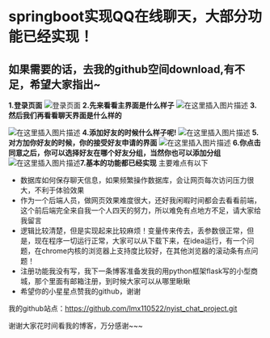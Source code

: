 #  springboot实现QQ在线聊天，大部分功能已经实现！

##  如果需要的话，去我的github空间download,有不足，希望大家指出~
**1.登录页面**
![登录页面](https://img-blog.csdnimg.cn/20181110095338649.png?x-oss-process=image/watermark,type_ZmFuZ3poZW5naGVpdGk,shadow_10,text_aHR0cHM6Ly9ibG9nLmNzZG4ubmV0L292ZXIxMTA1MjI=,size_16,color_FFFFFF,t_70)
**2.先来看看主界面是什么样子**
![在这里插入图片描述](https://img-blog.csdnimg.cn/20181110093140799.png?x-oss-process=image/watermark,type_ZmFuZ3poZW5naGVpdGk,shadow_10,text_aHR0cHM6Ly9ibG9nLmNzZG4ubmV0L292ZXIxMTA1MjI=,size_16,color_FFFFFF,t_70)
**3.然后我们再看看聊天界面是什么样的**

![在这里插入图片描述](https://img-blog.csdnimg.cn/20181110093434499.png?x-oss-process=image/watermark,type_ZmFuZ3poZW5naGVpdGk,shadow_10,text_aHR0cHM6Ly9ibG9nLmNzZG4ubmV0L292ZXIxMTA1MjI=,size_16,color_FFFFFF,t_70)
**4.添加好友的时候什么样子呢!**
![在这里插入图片描述](https://img-blog.csdnimg.cn/2018111009391564.png?x-oss-process=image/watermark,type_ZmFuZ3poZW5naGVpdGk,shadow_10,text_aHR0cHM6Ly9ibG9nLmNzZG4ubmV0L292ZXIxMTA1MjI=,size_16,color_FFFFFF,t_70)
**5.对方加你好友的时候，你的接受好友申请的界面**
![在这里插入图片描述](https://img-blog.csdnimg.cn/20181110094258510.png?x-oss-process=image/watermark,type_ZmFuZ3poZW5naGVpdGk,shadow_10,text_aHR0cHM6Ly9ibG9nLmNzZG4ubmV0L292ZXIxMTA1MjI=,size_16,color_FFFFFF,t_70)
**6.你点击同意之后，你可以选择好友在哪个好友分组，当然你也可以添加分组**
![在这里插入图片描述](https://img-blog.csdnimg.cn/20181110094442760.png?x-oss-process=image/watermark,type_ZmFuZ3poZW5naGVpdGk,shadow_10,text_aHR0cHM6Ly9ibG9nLmNzZG4ubmV0L292ZXIxMTA1MjI=,size_16,color_FFFFFF,t_70)**7.基本的功能都已经实现**
	主要难点有以下

 - 数据库如何保存聊天信息，如果频繁操作数据库，会让网页每次访问压力很大，不利于体验效果
 - 作为一个后端人员，做网页效果难度很大，还好我闲暇时间都会去看看前端，这个前后端完全来自我一个人四天的努力，所以难免有点地方不足，请大家给我留言
 - 逻辑比较清楚，但是实现起来比较麻烦！变量传来传去，丢参数很正常，但是，现在程序一切运行正常，大家可以从下载下来，在idea运行，有一个问题，在chrome内核的浏览器上支持度比较好，在其他浏览器的滚动条有点问题！
 - 注册功能我没有写，我下一条博客准备发我的用python框架flask写的小型商城，那个里面有邮箱注册，到时候大家可以从哪里瞅瞅
 - 希望你的小星星点赞我的github，谢谢
 
我的github站点：https://github.com/lmx110522/nyist_chat_project.git

谢谢大家花时间看我的博客，万分感谢~~~
